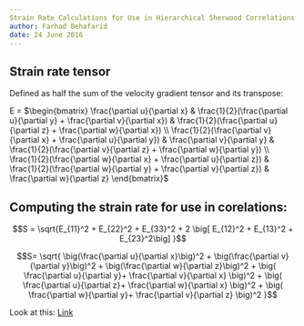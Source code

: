 ```yaml
---
Strain Rate Calculations for Use in Hierarchical Sherwood Correlations
author: Farhad Behafarid
date: 24 June 2016
---
```


## Strain rate tensor

Defined as half the sum of the velocity gradient tensor and its transpose:

E = $\begin{bmatrix}
\frac{\partial u}{\partial x}  							& \frac{1}{2}(\frac{\partial u}{\partial y} +  \frac{\partial v}{\partial x})   & \frac{1}{2}(\frac{\partial u}{\partial z} +  \frac{\partial w}{\partial x}) \\
\frac{1}{2}(\frac{\partial v}{\partial x} +  \frac{\partial u}{\partial y})     & \frac{\partial v}{\partial y} 						& \frac{1}{2}(\frac{\partial v}{\partial z} +  \frac{\partial w}{\partial y}) \\
\frac{1}{2}(\frac{\partial w}{\partial x} +  \frac{\partial u}{\partial z})   	& \frac{1}{2}(\frac{\partial w}{\partial y} +  \frac{\partial v}{\partial z})   & \frac{\partial w}{\partial z} 
\end{bmatrix}$

<!---

## Second Invariant of the Symmetrical Strain Rate Tensor; E:

~~~math
II_E =\frac{1}{2} (E_{ii} E_{jj} - E_{ij} E_{ij})
~~~

~~~math
II_E =\frac{1}{2} \Big( \big[E_{11} E_{22} + E_{11} E_{33} + E_{22} E_{33} \big]  - \big[ E_{12} E_{12} + E_{13} E_{13} + E_{23} E_{23} \big] \Big)
~~~

Computing S to be used in Sherwood number correlations:

~~~math
S = \sqrt{\frac{II_E}{2}}
~~~

Summerizing:
~~~math
S =\frac{1}{2}  \sqrt{\big[E_{11} E_{22} + E_{11} E_{33} + E_{22} E_{33}\big]  - \big[E_{12} E_{12} + E_{13} E_{13} + E_{23} E_{23} \big]} 
~~~

--->

## Computing the strain rate for use in corelations:
~~~math
S =  \sqrt{E_{11}^2 + E_{22}^2 + E_{33}^2  + 2 \big[ E_{12}^2 + E_{13}^2 + E_{23}^2\big] }
~~~


~~~math
S= \sqrt{         \big(\frac{\partial u}{\partial x}\big)^2 
                + \big(\frac{\partial v}{\partial y}\big)^2
                + \big(\frac{\partial w}{\partial z}\big)^2   
                + \big( \frac{\partial u}{\partial y}+ \frac{\partial v}{\partial x} \big)^2                 
                + \big( \frac{\partial u}{\partial z}+ \frac{\partial w}{\partial x} \big)^2 
                + \big( \frac{\partial w}{\partial y}+ \frac{\partial v}{\partial z} \big)^2 
                 }
~~~

Look at this: [Link](http://www.cfd-online.com/Forums/fluent-udf/90818-strain-rate-magnitude.html)

